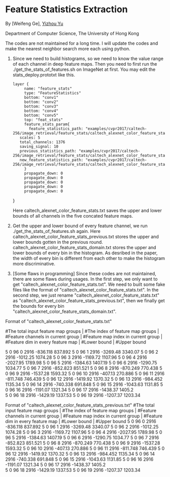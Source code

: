 
# Feature Statistics Extraction

By [Weifeng Ge], [Yizhou Yu](http://i.cs.hku.hk/~yzyu/)

Department of Computer Science, The University of Hong Kong

The codes are not maintained for a long time. I will update the codes and make the nearest neighbor search more each using python.

1. Since we need to build histograms, so we need to know the value range of each channel in deep feature maps. Then you need to first run the ./get_the_stats_of_features.sh on ImageNet at first. You may edit the stats_deploy.prototxt like this.

       layer {
            name: "feature_stats"
            type: "FeatureStatistics"
            bottom: "conv1"
            bottom: "conv2"
            bottom: "conv3"
            bottom: "conv4"
            bottom: "conv5"
            top: "feat_stats"
            feature_stats_param{
              feature_statistics_path: "examples/cvpr2017/caltech-256/image_retrieval/feature_stats/caltech_alexnet_color_feature_stats.txt"
	      scales: 5
	      total_channels: 1376
	      saving_signal: 10
	      previous_statistics_path: "examples/cvpr2017/caltech-256/image_retrieval/feature_stats/caltech_alexnet_color_feature_stats_previous.txt"
	      new_feature_statistics_path: "examples/cvpr2017/caltech-256/image_retrieval/feature_stats/caltech_alexnet_color_feature_stats_domain.txt"
            }
            propagate_down: 0
            propagate_down: 0
            propagate_down: 0
            propagate_down: 0
            propagate_down: 0
      }
   
   Here caltech_alexnet_color_feature_stats.txt saves the upper and lower bounds of all channels in the five concated feature maps. 

2. Get the upper and lower bound of every feature channel, we run ./get_the_stats_of_features.sh again. Here caltech_alexnet_color_feature_stats_previous.txt stores the upper and lower bounds gotten in the previous round. caltech_alexnet_color_feature_stats_domain.txt stores the upper and lower bounds of every bin in the histogram. As desribed in the paper, the width of every bin is different from each other to make the histogram more discriminative.

3. [Some flaws in programming] Since these codes are not maintained, there are some flaws during usages. In the first step, we only want to get "caltech_alexnet_color_feature_stats.txt". We need to built some fake files like the format of "caltech_alexnet_color_feature_stats.txt". In the second step, we just rename "caltech_alexnet_color_feature_stats.txt" as "caltech_alexnet_color_feature_stats_previous.txt", then we finally get the bounds for every bin "caltech_alexnet_color_feature_stats_domain.txt".

 Format of  "caltech_alexnet_color_feature_stats.txt"  
 
   #The total input feature map groups | #The index of feature map groups | #Feature channels in current group | #Feature map index in current group | #Feature dim in every feature map | #Lower bound | #Upper bound  
   
5	0	96	0	2916	-836.118	837.892	
5	0	96	1	2916	-3269.48	3340.07	
5	0	96	2	2916	-1012.25	1074.28	
5	0	96	3	2916	-1169.72	1107.96	
5	0	96	4	2916	-2027.95	1789.98	
5	0	96	5	2916	-1384.63	1407.19	
5	0	96	6	2916	-1290.75	1034.77	
5	0	96	7	2916	-852.823	851.521	
5	0	96	8	2916	-870.249	770.438	
5	0	96	9	2916	-1537.28	1593.32	
5	0	96	10	2916	-407.13	270.886	
5	0	96	11	2916	-811.748	746.439	
5	0	96	12	2916	-1419.92	1370.32	
5	0	96	13	2916	-984.452	1135.34	
5	0	96	14	2916	-740.338	691.848	
5	0	96	15	2916	-1043.63	1131.85	
5	0	96	16	2916	-1191.07	1321.34	
5	0	96	17	2916	-1438.37	1405.2	
5	0	96	18	2916	-1429.19	1337.53	
5	0	96	19	2916	-1207.37	1203.34	

Format of  "caltech_alexnet_color_feature_stats_previous.txt"
   #The total input feature map groups | #The index of feature map groups | #Feature channels in current group | #Feature map index in current group | #Feature dim in every feature map | #Lower bound | #Upper bound
5	0	96	0	2916	-836.118	837.892	
5	0	96	1	2916	-3269.48	3340.07	
5	0	96	2	2916	-1012.25	1074.28	
5	0	96	3	2916	-1169.72	1107.96	
5	0	96	4	2916	-2027.95	1789.98	
5	0	96	5	2916	-1384.63	1407.19	
5	0	96	6	2916	-1290.75	1034.77	
5	0	96	7	2916	-852.823	851.521	
5	0	96	8	2916	-870.249	770.438	
5	0	96	9	2916	-1537.28	1593.32	
5	0	96	10	2916	-407.13	270.886	
5	0	96	11	2916	-811.748	746.439	
5	0	96	12	2916	-1419.92	1370.32	
5	0	96	13	2916	-984.452	1135.34	
5	0	96	14	2916	-740.338	691.848	
5	0	96	15	2916	-1043.63	1131.85	
5	0	96	16	2916	-1191.07	1321.34	
5	0	96	17	2916	-1438.37	1405.2	
5	0	96	18	2916	-1429.19	1337.53	
5	0	96	19	2916	-1207.37	1203.34	

